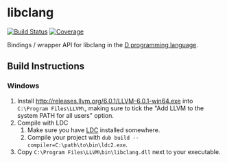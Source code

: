 libclang
=========

[![Build Status](https://travis-ci.org/atilaneves/libclang.png?branch=master)](https://travis-ci.org/atilaneves/libclang)
[![Coverage](https://codecov.io/gh/atilaneves/libclang/branch/master/graph/badge.svg)](https://codecov.io/gh/atilaneves/libclang)


Bindings / wrapper API for libclang in the [D programming language](https://dlang.org).


Build Instructions
------------------

### Windows

1. Install http://releases.llvm.org/6.0.1/LLVM-6.0.1-win64.exe into `C:\Program Files\LLVM\`, making sure to tick the "Add LLVM to the system PATH for all users" option.
2. Compile with LDC
    1. Make sure you have [LDC](https://github.com/ldc-developers/ldc/releases) installed somewhere.
    2. Compile your project with `dub build --compiler=C:\path\to\bin\ldc2.exe`.
3. Copy `C:\Program Files\LLVM\bin\libclang.dll` next to your executable.
